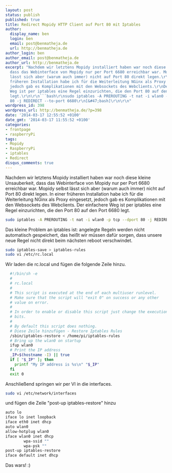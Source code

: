 ```yaml
---
layout: post
status: publish
published: true
title: Redirect Mopidy HTTP Client auf Port 80 mit Iptables
author:
  display_name: ben
  login: ben
  email: post@benmatheja.de
  url: http://benmatheja.de
author_login: ben
author_email: post@benmatheja.de
author_url: http://benmatheja.de
excerpt: "Nachdem wir letztens Mopidy installiert haben war noch diese kleine Unsauberkeit,
  dass das Webinterface von Mopidy nur per Port 6680 erreichbar war. Mopidy selbst
  lässt sich aber (warum auch immer) nicht auf Port 80 direkt legen.\r\nIn einer
  früheren Installation habe ich für die Weiterleitung NGinx als Proxy eingesetzt,
  jedoch gab es Komplikationen mit den Websockets des Webclients.\r\nDer einfachere
  Weg ist per iptables eine Regel einzurichten, die den Port 80 auf den Port 6680
  legt.\r\n\r\n```bash\r\nsudo iptables -A PREROUTING -t nat -i wlan0 -p tcp --dport
  80 -j REDIRECT --to-port 6680\r\n[&#47;bash]\r\n\r\n"
wordpress_id: 398
wordpress_url: http://benmatheja.de/?p=398
date: '2014-03-17 12:55:52 +0100'
date_gmt: '2014-03-17 11:55:52 +0100'
categories:
- frontpage
- raspberryPi
tags:
- Mopidy
- RaspberryPi
- iptables
- Redirect
disqus_comments: true
---
```

Nachdem wir letztens Mopidy installiert haben war noch diese kleine Unsauberkeit, dass das Webinterface von Mopidy nur per Port 6680 erreichbar war. Mopidy selbst lässt sich aber (warum auch immer) nicht auf Port 80 direkt legen.
In einer früheren Installation habe ich für die Weiterleitung NGinx als Proxy eingesetzt, jedoch gab es Komplikationen mit den Websockets des Webclients.
Der einfachere Weg ist per iptables eine Regel einzurichten, die den Port 80 auf den Port 6680 legt.

```bash
sudo iptables -A PREROUTING -t nat -i wlan0 -p tcp --dport 80 -j REDIRECT --to-port 6680
```

Das kleine Problem an iptables ist: angelegte Regeln werden nicht automatisch gespeichert, das heißt wir müssen dafür sorgen, dass unsere neue Regel nicht direkt beim nächsten reboot verschwindet.

```bash
sudo iptables-save > iptables-rules
sudo vi /etc/rc.local
```

Wir laden die rc.local und fügen die folgende Zeile hinzu.

```bash
  #!/bin/sh -e
  #
  # rc.local
  #
  # This script is executed at the end of each multiuser runlevel.
  # Make sure that the script will "exit 0" on success or any other
  # value on error.
  #
  # In order to enable or disable this script just change the execution
  # bits.
  #
  # By default this script does nothing.
  # Diese Zeile hinzufügen - Restore Iptables Rules
  /sbin/iptables-restore < /home/pi/iptables-rules
  # Bring up the wlan0 on startup
  ifup wlan0
  # Print the IP address
  _IP=$(hostname -I) || true
  if [ "$_IP" ]; then
    printf "My IP address is %s\n" "$_IP"
  fi
  exit 0
```
Anschließend springen wir per VI in die interfaces.

```bash
sudo vi /etc/network/interfaces
```

und fügen die Zeile "post-up iptables-restore" hinzu

```bash
auto lo
iface lo inet loopback
iface eth0 inet dhcp
auto wlan0
allow-hotplug wlan0
iface wlan0 inet dhcp
        wpa-ssid ""
        wpa-psk ""
post-up iptables-restore
iface default inet dhcp
```

Das wars! :)
